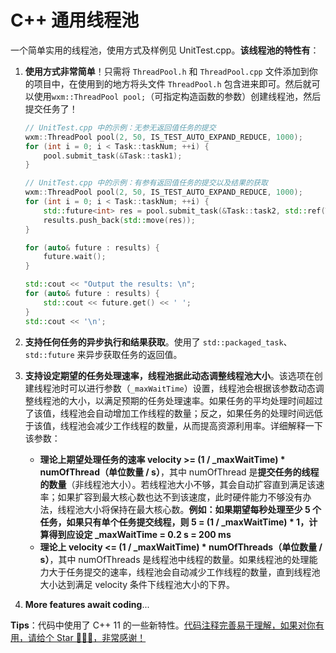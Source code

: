 # C++ 通用线程池

一个简单实用的线程池，使用方式及样例见 UnitTest.cpp。**该线程池的特性有**：

1. **使用方式非常简单**！只需将 `ThreadPool.h` 和 `ThreadPool.cpp` 文件添加到你的项目中，在使用到的地方将头文件 `ThreadPool.h` 包含进来即可。然后就可以使用`wxm::ThreadPool pool;`（可指定构造函数的参数）创建线程池，然后提交任务了！

   ```C++
   // UnitTest.cpp 中的示例：无参无返回值任务的提交
   wxm::ThreadPool pool(2, 50, IS_TEST_AUTO_EXPAND_REDUCE, 1000);
   for (int i = 0; i < Task::taskNum; ++i) {
       pool.submit_task(&Task::task1);
   }
   
   // UnitTest.cpp 中的示例：有参有返回值任务的提交以及结果的获取
   wxm::ThreadPool pool(2, 50, IS_TEST_AUTO_EXPAND_REDUCE, 1000);
   for (int i = 0; i < Task::taskNum; ++i) {
       std::future<int> res = pool.submit_task(&Task::task2, std::ref(Task::num));
       results.push_back(std::move(res));
   }
   
   for (auto& future : results) {
       future.wait();
   }
   
   std::cout << "Output the results: \n";
   for (auto& future : results) {
       std::cout << future.get() << ' ';
   }
   std::cout << '\n';
   ```

2. **支持任何任务的异步执行和结果获取**。使用了 `std::packaged_task`、`std::future` 来异步获取任务的返回值。

3. **支持设定期望的任务处理速率，线程池据此动态调整线程池大小**。该选项在创建线程池时可以进行参数（`_maxWaitTime`）设置，线程池会根据该参数动态调整线程池的大小，以满足预期的任务处理速率。如果任务的平均处理时间超过了该值，线程池会自动增加工作线程的数量；反之，如果任务的处理时间远低于该值，线程池会减少工作线程的数量，从而提高资源利用率。详细解释一下该参数：

   - **理论上期望处理任务的速率 velocity >= (1 / _maxWaitTime) * numOfThread（单位数量 / s）**，其中 numOfThread 是**提交任务的线程的数量**（非线程池大小）。若线程池大小不够，其会自动扩容直到满足该速率；如果扩容到最大核心数也达不到该速度，此时硬件能力不够没有办法，线程池大小将保持在最大核心数。**例如：如果期望每秒处理至少 5 个任务，如果只有单个任务提交线程，则 5 = (1 / _maxWaitTime) * 1，计算得到应设定 _maxWaitTime = 0.2 s = 200 ms**
   - **理论上 velocity <= (1 / _maxWaitTime) * numOfThreads（单位数量 / s）**，其中 numOfThreads 是线程池中线程的数量。如果线程池的处理能力大于任务提交的速率，线程池会自动减少工作线程的数量，直到线程池大小达到满足 velocity 条件下线程池大小的下界。

4. **More features await coding**...

**Tips**：代码中使用了 C++ 11 的一些新特性。<ins>代码注释完善易于理解，如果对你有用，请给个 Star 🤞🤞🤞，非常感谢！</ins>
